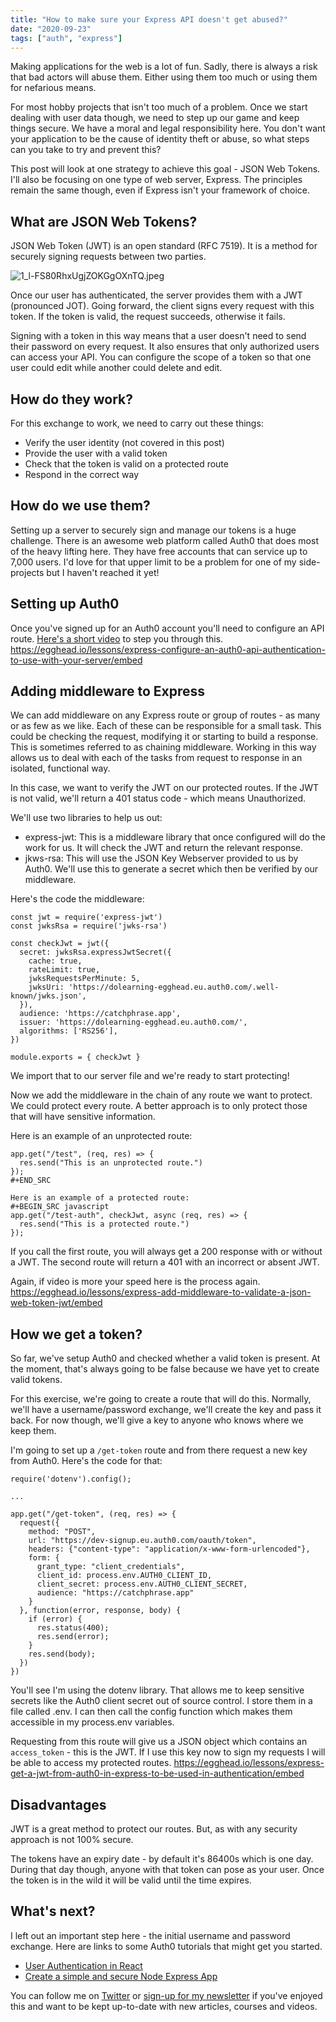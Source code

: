 ```yaml
---
title: "How to make sure your Express API doesn't get abused?"
date: "2020-09-23"
tags: ["auth", "express"]
---
```


Making applications for the web is a lot of fun. Sadly, there is always a risk that bad actors will abuse them. Either using them too much or using them for nefarious means.

For most hobby projects that isn't too much of a problem. Once we start dealing with user data though, we need to step up our game and keep things secure. We have a moral and legal responsibility here. You don't want your application to be the cause of identity theft or abuse, so what steps can you take to try and prevent this?

This post will look at one strategy to achieve this goal - JSON Web Tokens. I'll also be focusing on one type of web server, Express. The principles remain the same though, even if Express isn't your framework of choice.

## What are JSON Web Tokens?

JSON Web Token (JWT) is an open standard (RFC 7519). It is a method for securely signing requests between two parties.

![1_l-FS80RhxUgjZOKGgOXnTQ.jpeg](/images/NEUiX1VlD.jpeg)

Once our user has authenticated, the server provides them with a JWT (pronounced JOT). Going forward, the client signs every request with this token. If the token is valid, the request succeeds, otherwise it fails.

Signing with a token in this way means that a user doesn't need to send their password on every request. It also ensures that only authorized users can access your API. You can configure the scope of a token so that one user could edit while another could delete and edit.

## How do they work?

For this exchange to work, we need to carry out these things:

- Verify the user identity (not covered in this post)
- Provide the user with a valid token
- Check that the token is valid on a protected route
- Respond in the correct way

## How do we use them?

Setting up a server to securely sign and manage our tokens is a huge challenge. There is an awesome web platform called Auth0 that does most of the heavy lifting here. They have free accounts that can service up to 7,000 users. I'd love for that upper limit to be a problem for one of my side-projects but I haven't reached it yet!

## Setting up Auth0

Once you've signed up for an Auth0 account you'll need to configure an API route. [Here's a short video](https://egghead.io/lessons/express-configure-an-auth0-api-authentication-to-use-with-your-server?pl=building-an-api-with-express-f1ea) to step you through this. https://egghead.io/lessons/express-configure-an-auth0-api-authentication-to-use-with-your-server/embed

## Adding middleware to Express

We can add middleware on any Express route or group of routes - as many or as few as we like. Each of these can be responsible for a small task. This could be checking the request, modifying it or starting to build a response. This is sometimes referred to as chaining middleware. Working in this way allows us to deal with each of the tasks from request to response in an isolated, functional way.

In this case, we want to verify the JWT on our protected routes. If the JWT is not valid, we'll return a 401 status code - which means Unauthorized.

We'll use two libraries to help us out:

- express-jwt: This is a middleware library that once configured will do the work for us. It will check the JWT and return the relevant response.
- jkws-rsa: This will use the JSON Key Webserver provided to us by Auth0. We'll use this to generate a secret which then be verified by our middleware.

Here's the code the middleware:

```
const jwt = require('express-jwt')
const jwksRsa = require('jwks-rsa')

const checkJwt = jwt({
  secret: jwksRsa.expressJwtSecret({
    cache: true,
    rateLimit: true,
    jwksRequestsPerMinute: 5,
    jwksUri: 'https://dolearning-egghead.eu.auth0.com/.well-known/jwks.json',
  }),
  audience: 'https://catchphrase.app',
  issuer: 'https://dolearning-egghead.eu.auth0.com/',
  algorithms: ['RS256'],
})

module.exports = { checkJwt }
```

We import that to our server file and we're ready to start protecting!

Now we add the middleware in the chain of any route we want to protect. We could protect every route. A better approach is to only protect those that will have sensitive information.

Here is an example of an unprotected route:

```
app.get("/test", (req, res) => {
  res.send("This is an unprotected route.")
});
#+END_SRC

Here is an example of a protected route:
#+BEGIN_SRC javascript
app.get("/test-auth", checkJwt, async (req, res) => {
  res.send("This is a protected route.")
});
```

If you call the first route, you will always get a 200 response with or without a JWT. The second route will return a 401 with an incorrect or absent JWT.

Again, if video is more your speed here is the process again. https://egghead.io/lessons/express-add-middleware-to-validate-a-json-web-token-jwt/embed

## How we get a token?

So far, we've setup Auth0 and checked whether a valid token is present. At the moment, that's always going to be false because we have yet to create valid tokens.

For this exercise, we're going to create a route that will do this. Normally, we'll have a username/password exchange, we'll create the key and pass it back. For now though, we'll give a key to anyone who knows where we keep them.

I'm going to set up a `/get-token` route and from there request a new key from Auth0. Here's the code for that:

```
require('dotenv').config();

...

app.get("/get-token", (req, res) => {
  request({
    method: "POST",
    url: "https://dev-signup.eu.auth0.com/oauth/token",
    headers: {"content-type": "application/x-www-form-urlencoded"},
    form: {
      grant_type: "client_credentials",
      client_id: process.env.AUTH0_CLIENT_ID,
      client_secret: process.env.AUTH0_CLIENT_SECRET,
      audience: "https://catchphrase.app"
    }
  }, function(error, response, body) {
    if (error) {
      res.status(400);
      res.send(error);
    }
    res.send(body);
  })
})
```

You'll see I'm using the dotenv library. That allows me to keep sensitive secrets like the Auth0 client secret out of source control. I store them in a file called .env. I can then call the config function which makes them accessible in my process.env variables.

Requesting from this route will give us a JSON object which contains an `access_token` - this is the JWT. If I use this key now to sign my requests I will be able to access my protected routes. https://egghead.io/lessons/express-get-a-jwt-from-auth0-in-express-to-be-used-in-authentication/embed

## Disadvantages

JWT is a great method to protect our routes. But, as with any security approach is not 100% secure.

The tokens have an expiry date - by default it's 86400s which is one day. During that day though, anyone with that token can pose as your user. Once the token is in the wild it will be valid until the time expires.

## What's next?

I left out an important step here - the initial username and password exchange. Here are links to some Auth0 tutorials that might get you started.

- [User Authentication in React](https://auth0.com/blog/complete-guide-to-react-user-authentication/)
- [Create a simple and secure Node Express App](https://auth0.com/blog/create-a-simple-and-secure-node-express-app/)

You can follow me on [Twitter](https://www.twitter.com/dolearning) or [sign-up for my newsletter](https://kevincunningham.co.uk/newsletter) if you've enjoyed this and want to be kept up-to-date with new articles, courses and videos.
